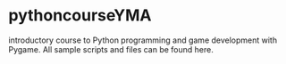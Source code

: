 # pythoncourseYMA
introductory course to Python programming and game development with Pygame.  All sample scripts and files can be found here.
